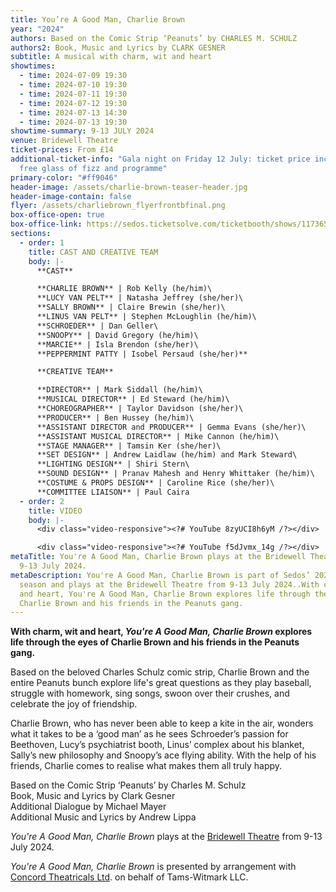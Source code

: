 ```yaml
---
title: You’re A Good Man, Charlie Brown
year: "2024"
authors: Based on the Comic Strip ‘Peanuts’ by CHARLES M. SCHULZ
authors2: Book, Music and Lyrics by CLARK GESNER
subtitle: A musical with charm, wit and heart
showtimes:
  - time: 2024-07-09 19:30
  - time: 2024-07-10 19:30
  - time: 2024-07-11 19:30
  - time: 2024-07-12 19:30
  - time: 2024-07-13 14:30
  - time: 2024-07-13 19:30
showtime-summary: 9-13 JULY 2024
venue: Bridewell Theatre
ticket-prices: From £14
additional-ticket-info: "Gala night on Friday 12 July: ticket price includes a
  free glass of fizz and programme"
primary-color: "#ff9046"
header-image: /assets/charlie-brown-teaser-header.jpg
header-image-contain: false
flyer: /assets/charliebrown_flyerfrontbfinal.png
box-office-open: true
box-office-link: https://sedos.ticketsolve.com/ticketbooth/shows/1173654639
sections:
  - order: 1
    title: CAST AND CREATIVE TEAM
    body: |-
      **CAST**

      **CHARLIE BROWN** | Rob Kelly (he/him)\
      **LUCY VAN PELT** | Natasha Jeffrey (she/her)\
      **SALLY BROWN** | Claire Brewin (she/her)\
      **LINUS VAN PELT** | Stephen McLoughlin (he/him)\
      **SCHROEDER** | Dan Geller\
      **SNOOPY** | David Gregory (he/him)\
      **MARCIE** | Isla Brendon (she/her)\
      **PEPPERMINT PATTY | Isobel Persaud (she/her)**

      **CREATIVE TEAM**

      **DIRECTOR** | Mark Siddall (he/him)\
      **MUSICAL DIRECTOR** | Ed Steward (he/him)\
      **CHOREOGRAPHER** | Taylor Davidson (she/her)\
      **PRODUCER** | Ben Hussey (he/him)\
      **ASSISTANT DIRECTOR and PRODUCER** | Gemma Evans (she/her)\
      **ASSISTANT MUSICAL DIRECTOR** | Mike Cannon (he/him)\
      **STAGE MANAGER** | Tamsin Ker (she/her)\
      **SET DESIGN** | Andrew Laidlaw (he/him) and Mark Steward\
      **LIGHTING DESIGN** | Shiri Stern\
      **SOUND DESIGN** | Pranav Mahesh and Henry Whittaker (he/him)\
      **COSTUME & PROPS DESIGN** | Caroline Rice (she/her)\
      **COMMITTEE LIAISON** | Paul Caira
  - order: 2
    title: VIDEO
    body: |-
      <div class="video-responsive"><?# YouTube 8zyUCI8h6yM /?></div>

      <div class="video-responsive"><?# YouTube f5dJvmx_14g /?></div>
metaTitle: You're A Good Man, Charlie Brown plays at the Bridewell Theatre from
  9-13 July 2024.
metaDescription: You're A Good Man, Charlie Brown is part of Sedos’ 2024 London
  season and plays at the Bridewell Theatre from 9-13 July 2024..With charm, wit
  and heart, You're A Good Man, Charlie Brown explores life through the eyes of
  Charlie Brown and his friends in the Peanuts gang.
---
```

**With charm, wit and heart, *You're A Good Man, Charlie Brown* explores life through the eyes of Charlie Brown and his friends in the Peanuts gang.**

Based on the beloved Charles Schulz comic strip, Charlie Brown and the entire Peanuts bunch explore life's great questions as they play baseball, struggle with homework, sing songs, swoon over their crushes, and celebrate the joy of friendship.

Charlie Brown, who has never been able to keep a kite in the air, wonders what it takes to be a ‘good man’ as he sees Schroeder’s passion for Beethoven, Lucy’s psychiatrist booth, Linus’ complex about his blanket, Sally’s new philosophy and Snoopy’s ace flying ability. With the help of his friends, Charlie comes to realise what makes them all truly happy.

Based on the Comic Strip ‘Peanuts’ by Charles M. Schulz\
Book, Music and Lyrics by Clark Gesner\
Additional Dialogue by Michael Mayer\
Additional Music and Lyrics by Andrew Lippa

*You're A Good Man, Charlie Brown* plays at the [Bridewell Theatre](https://sedos.co.uk/venues/bridewell) from 9-13 July 2024.

*You're A Good Man, Charlie Brown* is presented by arrangement with [Concord Theatricals Ltd](https://www.concordtheatricals.co.uk/). on behalf of Tams-Witmark LLC.
